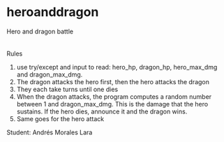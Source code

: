 # heroanddragon
Hero and dragon battle<BR><BR>
<BR>Rules
  1. use try/except and input to read: hero_hp, dragon_hp, hero_max_dmg and dragon_max_dmg.
  2. The dragon attacks the hero first, then the hero attacks the dragon
  3. They each take turns until one dies
  4. When the dragon attacks, the program computes a random number between 1 and dragon_max_dmg. This is the damage that the hero sustains. If the hero dies, announce it and the dragon wins.
  5. Same goes for the hero attack
 
 Student: Andrés Morales Lara




